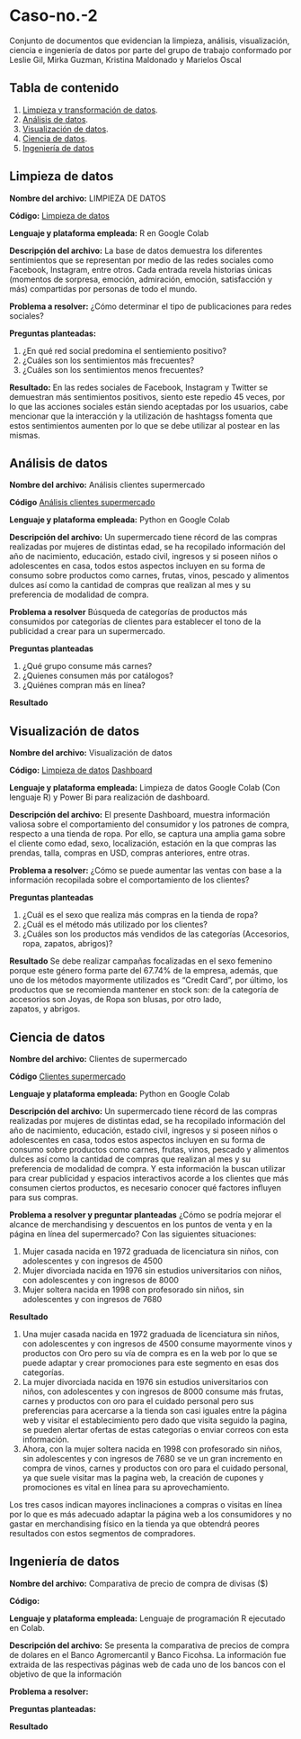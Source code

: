 # Caso-no.-2
Conjunto de documentos que evidencian la limpieza, análisis, visualización, ciencia e ingeniería de datos por parte del grupo de trabajo conformado por Leslie Gil, Mirka Guzman, Kristina Maldonado y Marielos Oscal


## Tabla de contenido

1. [Limpieza y transformación de datos](https://github.com/LesG016/Caso-no.-2/blob/main/README.md#limpieza-de-datos).
2. [Análisis de datos](https://github.com/LesG016/Caso-no.-2#an%C3%A1lisis-de-datos).
3. [Visualización de datos](https://github.com/LesG016/Caso-no.-2#visualizaci%C3%B3n-de-datos).
4. [Ciencia de datos](https://github.com/LesG016/Caso-no.-2#ciencia-de-datos).
5. [Ingeniería de datos](https://github.com/LesG016/Caso-no.-2#ingenier%C3%ADa-de-datos)


## Limpieza de datos
**Nombre del archivo:** LIMPIEZA DE DATOS

**Código:** [Limpieza de datos](https://github.com/LesG016/Portafolio-caso-2/blob/7c0e0b2cdae7f88bdb3c30abdeac1bd8850a3534/LIMPIEZA_DE_DATOS.ipynb)

**Lenguaje y plataforma empleada:** R en Google Colab

**Descripçión del archivo:** La base de datos demuestra los diferentes sentimientos que se representan por medio de las redes sociales como Facebook, Instagram, entre otros. Cada entrada revela historias únicas (momentos de sorpresa, emoción, admiración, emoción, satisfacción y más) compartidas por personas de todo el mundo.

**Problema a resolver:** 
¿Cómo determinar el tipo de publicaciones para redes sociales?


**Preguntas planteadas:**
1. ¿En qué red social predomina el sentiemiento positivo?
2. ¿Cuáles son los sentimientos más frecuentes? 
3. ¿Cuáles son los sentimientos menos frecuentes? 

**Resultado:**
En las redes sociales de Facebook, Instagram y Twitter se demuestran más sentimientos positivos, siento este repedio 45 veces, por lo que las acciones sociales están siendo aceptadas por los usuarios, cabe mencionar que la interacción y la utilización de hashtagss fomenta que estos sentimientos aumenten por lo que se debe utilizar al postear en  las mismas. 

## Análisis de datos
**Nombre del archivo:** Análisis clientes supermercado

**Código** [Análisis clientes supermercado](https://github.com/LesG016/Portafolio-caso-2/blob/e795070ff124f3cd23d789d7887d774a7b015df4/Analisis_clientes_supermercado.ipynb)

**Lenguaje y plataforma empleada:** Python en Google Colab

**Descripción del archivo:** Un supermercado tiene récord de las compras realizadas por mujeres de distintas edad, se ha recopilado información del año de nacimiento, educación, estado civil, ingresos y si poseen niños o adolescentes en casa, todos estos aspectos incluyen en su forma de consumo sobre productos como carnes, frutas, vinos, pescado y alimentos dulces así como la cantidad de compras que realizan al mes y su preferencia de modalidad de compra.


**Problema a resolver** Búsqueda de categorías de productos más consumidos por categorías de clientes para establecer el tono de la publicidad a crear para un supermercado.

**Preguntas planteadas** 
1. ¿Qué grupo consume más carnes?
2. ¿Quienes consumen más por catálogos?
3. ¿Quiénes compran más en línea?


**Resultado**


## Visualización de datos 
**Nombre del archivo:** Visualización de datos

**Código:** 
[Limpieza de datos](https://github.com/LesG016/Portafolio-caso-2/blob/88e1eb970d27bbf411c03bf2d6eda9ce577e09da/Limpieza%20de%20datos%20(Visualizaci%C3%B3n).ipynb)
[Dashboard](https://github.com/LesG016/Portafolio-caso-2/blob/88e1eb970d27bbf411c03bf2d6eda9ce577e09da/VISUALIZACI%C3%93N%20DE%20DATOS.pbix)

**Lenguaje y plataforma empleada:** Limpieza de datos Google Colab (Con lenguaje R) y Power Bi para realización de dashboard. 

**Descripción del archivo:** El presente Dashboard, muestra información valiosa sobre el comportamiento del consumidor y los patrones de compra, respecto a una tienda de ropa. Por ello, se captura una amplia gama sobre el cliente como edad, sexo, localización, estación en la que compras las prendas, talla, compras en USD, compras anteriores, entre otras. 

**Problema a resolver:** ¿Cómo se puede aumentar las ventas con base a la información recopilada sobre el comportamiento de los clientes?

**Preguntas planteadas**
1. ¿Cuál es el sexo que realiza más compras en la tienda de ropa?
2. ¿Cuál es el método más utilizado por los clientes?
3. ¿Cuáles son los productos más vendidos de las categorías (Accesorios, ropa, zapatos, abrigos)?


**Resultado**
Se debe realizar campañas focalizadas en el sexo femenino porque este género forma parte del 67.74% de la empresa, además, que uno de los métodos mayormente utilizados es “Credit Card”, por último, los productos que se recomienda mantener en stock son: de la categoría de accesorios son Joyas, de Ropa son blusas, por otro lado, zapatos, y abrigos.


## Ciencia de datos
**Nombre del archivo:** Clientes de supermercado

**Código** [Clientes supermercado](https://github.com/LesG016/Portafolio-caso-2/blob/64fa0f57b40e3a2bbf52bf6dd125261b7074b808/Clientes_supermercado.ipynb)

**Lenguaje y plataforma empleada:** Python en Google Colab

**Descripción del archivo:** Un supermercado tiene récord de las compras realizadas por mujeres de distintas edad, se ha recopilado información del año de nacimiento, educación, estado civil, ingresos y si poseen niños o adolescentes en casa, todos estos aspectos incluyen en su forma de consumo sobre productos como carnes, frutas, vinos, pescado y alimentos dulces así como la cantidad de compras que realizan al mes y su preferencia de modalidad de compra.
Y esta información la buscan utilizar para crear publicidad y espacios interactivos acorde a los clientes que más consumen ciertos productos, es necesario conocer qué factores influyen para sus compras. 


**Problema a resolver y preguntar planteadas**
¿Cómo se podría mejorar el alcance de merchandising y descuentos en los puntos de venta y en la página en línea del supermercado? 
Con las siguientes situaciones:
1. Mujer casada nacida en 1972 graduada de licenciatura sin niños, con adolescentes y con ingresos de 4500
2. Mujer divorciada nacida en 1976 sin estudios universitarios con niños, con adolescentes y con ingresos de 8000
3. Mujer soltera nacida en 1998 con profesorado sin niños, sin adolescentes y con ingresos de 7680

**Resultado**
1. Una mujer casada nacida en 1972 graduada de licenciatura sin niños, con adolescentes y con ingresos de 4500 consume mayormente vinos y productos con Oro pero su vía de compra es en la web por lo que se puede adaptar y crear promociones para este segmento en esas dos categorías. 
2. La mujer divorciada nacida en 1976 sin estudios universitarios con niños, con adolescentes y con ingresos de 8000 consume más frutas, carnes y productos con oro para el cuidado personal pero sus preferencias para acercarse a la tienda son casi iguales entre la página web y visitar el establecimiento pero dado que visita seguido la pagina, se pueden alertar ofertas de estas categorías o enviar correos con esta información. 
3. Ahora, con la mujer soltera nacida en 1998 con profesorado sin niños, sin adolescentes y con ingresos de 7680 se ve un gran incremento en compra de vinos, carnes y productos con oro para el cuidado personal, ya que suele visitar mas la pagina web, la creación de cupones y promociones es vital en línea para su aprovechamiento.

Los tres casos indican mayores inclinaciones a compras o visitas en línea por lo que es más adecuado adaptar la página web a los consumidores y no gastar en merchandising físico en la tienda ya que obtendrá peores resultados con estos segmentos de compradores. 


   
## Ingeniería de datos 
**Nombre del archivo:** Comparativa de precio de compra de divisas ($)

**Código:**

**Lenguaje y plataforma empleada:** Lenguaje de programación R ejecutado en Colab. 

**Descripción del archivo:** Se presenta la comparativa de precios de compra de dolares en el Banco Agromercantil y Banco Ficohsa. La información fue extraida de las respectivas páginas web de cada uno de los bancos con el objetivo de que la información 

**Problema a resolver:**

**Preguntas planteadas:**

**Resultado**
